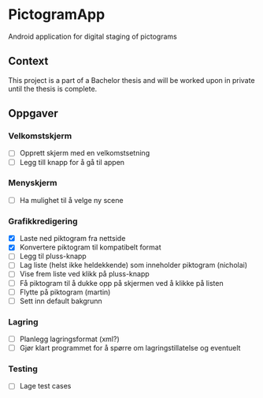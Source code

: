 # PictogramApp
Android application for digital staging of pictograms

## Context
This project is a part of a Bachelor thesis and will be worked upon in private until the thesis is complete.


## Oppgaver

### Velkomstskjerm
- [ ] Opprett skjerm med en velkomstsetning
- [ ] Legg till knapp for å gå til appen
### Menyskjerm
- [ ] Ha mulighet til å velge ny scene
### Grafikkredigering
- [x] Laste ned piktogram fra nettside
- [x] Konvertere piktogram til kompatibelt format
- [ ] Legg til pluss-knapp
- [ ] Lag liste (helst ikke heldekkende) som inneholder piktogram (nicholai)
- [ ] Vise frem liste ved klikk på pluss-knapp
- [ ] Få piktogram til å dukke opp på skjermen ved å klikke på listen
- [ ] Flytte på piktogram (martin)
- [ ] Sett inn default bakgrunn
### Lagring
- [ ] Planlegg lagringsformat (xml?)
- [ ] Gjør klart programmet for å spørre om lagringstillatelse og eventuelt 
### Testing
- [ ] Lage test cases
